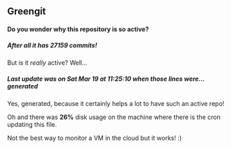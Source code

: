## Greengit

#### Do you wonder why this repository is so active?

##### After all it has 27159 commits!

But is it *really* active? Well...

##### Last update was on Sat Mar 19 at 11:25:10 when those lines were... generated

Yes, generated, because it certainly helps a lot to have such an active repo!

Oh and there was **26%** disk usage on the machine
where there is the cron updating this file.

Not the best way to monitor a VM in the cloud but it works! :)
